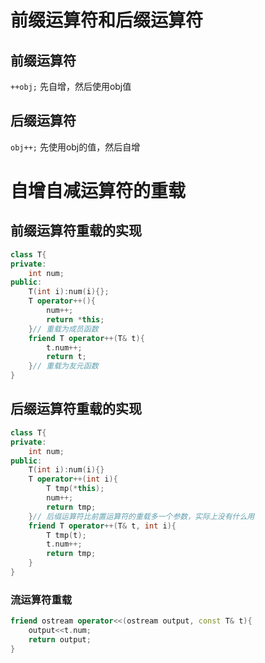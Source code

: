 # 前缀运算符和后缀运算符
## 	前缀运算符
`++obj;`
先自增，然后使用obj值
## 后缀运算符
`obj++;`
先使用obj的值，然后自增
# 自增自减运算符的重载
## 前缀运算符重载的实现
```C++
class T{
private:
	int num;
public:
	T(int i):num(i){};
	T operator++(){
		num++;
		return *this;
	}// 重载为成员函数
	friend T operator++(T& t){
		t.num++;
		return t;
	}// 重载为友元函数
}

```
## 后缀运算符重载的实现
```c++
class T{
private:
	int num;
public:
	T(int i):num(i){}
	T operator++(int i){
		T tmp(*this);
		num++;
		return tmp;	
	}// 后缀运算符比前置运算符的重载多一个参数，实际上没有什么用
	friend T operator++(T& t, int i){
		T tmp(t);
		t.num++;
		return tmp;
	}
}
```
### 流运算符重载
```c++
friend ostream operator<<(ostream output, const T& t){
	output<<t.num;
	return output;
}
```